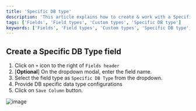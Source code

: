 ```yaml
---
title: 'Specific DB type'
description: 'This article explains how to create & work with a Specific DB Type field.'
tags: ['Fields', 'Field types', 'Custom types', 'Specific DB type']
keywords: ['Fields', 'Field types', 'Custom types', 'Specific DB type', 'Create specific db type field']
---
```



## Create a Specific DB Type field
1. Click on `+` icon to the right of `Fields header`
2. [**Optional**] On the dropdown modal, enter the field name.
3. Select the field type as `Specific DB Type` from the dropdown.
4. Provide DB specific data type configurations
5. Click on `Save Column` button.

![image](/img/v2/fields/specific-db-type.png)